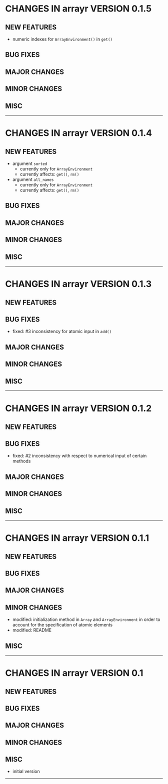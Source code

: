 # CHANGES IN arrayr VERSION 0.1.5

## NEW FEATURES

- numeric indexes for `ArrayEnvironment()` in `get()`

## BUG FIXES

## MAJOR CHANGES

## MINOR CHANGES

## MISC

-----

# CHANGES IN arrayr VERSION 0.1.4

## NEW FEATURES

- argument `sorted`
  - currently only for `ArrayEnvironment`
  - currently affects: `get()`, `rm()`
- argument `all_names`
  - currently only for `ArrayEnvironment`
  - currently affects: `get()`, `rm()`

## BUG FIXES

## MAJOR CHANGES

## MINOR CHANGES

## MISC

-----

# CHANGES IN arrayr VERSION 0.1.3

## NEW FEATURES

## BUG FIXES

- fixed: #3
  inconsistency for atomic input in `add()`

## MAJOR CHANGES

## MINOR CHANGES

## MISC

-----

# CHANGES IN arrayr VERSION 0.1.2

## NEW FEATURES

## BUG FIXES

- fixed: #2
  inconsistency with respect to numerical input of certain methods

## MAJOR CHANGES

## MINOR CHANGES

## MISC

-----

# CHANGES IN arrayr VERSION 0.1.1

## NEW FEATURES

## BUG FIXES

## MAJOR CHANGES

## MINOR CHANGES

- modified: initialization method in `Array` and `ArrayEnvironment` in order to account for the specification of atomic elements
- modified: README

## MISC

-----

# CHANGES IN arrayr VERSION 0.1

## NEW FEATURES

## BUG FIXES

## MAJOR CHANGES

## MINOR CHANGES

## MISC

- initial version

-----


